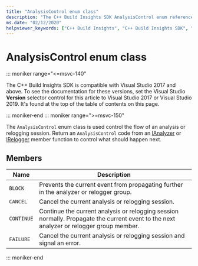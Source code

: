 ```yaml
---
title: "AnalysisControl enum class"
description: "The C++ Build Insights SDK AnalysisControl enum reference."
ms.date: "02/12/2020"
helpviewer_keywords: ["C++ Build Insights", "C++ Build Insights SDK", "AnalysisControl", "throughput analysis", "build time analysis", "vcperf.exe"]
---
```

# AnalysisControl enum class

::: moniker range="<=msvc-140"

The C++ Build Insights SDK is compatible with Visual Studio 2017 and above. To see the documentation for these versions, set the Visual Studio **Version** selector control for this article to Visual Studio 2017 or Visual Studio 2019. It's found at the top of the table of contents on this page.

::: moniker-end
::: moniker range=">=msvc-150"

The `AnalysisControl` enum class is used control the flow of an analysis or relogging session. Return an `AnalysisControl` code from an [IAnalyzer](ianalyzer-class.md) or [IRelogger](irelogger-class.md) member function to control what should happen next.

## Members

| Name | Description |
|--|--|
| `BLOCK` | Prevents the current event from propagating further in the analyzer or relogger group. |
| `CANCEL` | Cancel the current analysis or relogging session. |
| `CONTINUE` | Continue the current analysis or relogging session normally. Propagate the current event to the next analyzer or relogger group member. |
| `FAILURE` | Cancel the current analysis or relogging session and signal an error. |

::: moniker-end
